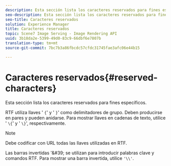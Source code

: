 ```yaml
---
description: Esta sección lista los caracteres reservados para fines específicos.
seo-description: Esta sección lista los caracteres reservados para fines específicos.
seo-title: Caracteres reservados
solution: Experience Manager
title: Caracteres reservados
topic: Scene7 Image Serving - Image Rendering API
uuid: 3b18da2e-5399-49d0-83c9-66dbf6e7807b
translation-type: tm+mt
source-git-commit: 7bc7b3a86fbcdc57cfdc31745fae3afc06e44b15

---
```



# Caracteres reservados{#reserved-characters}

Esta sección lista los caracteres reservados para fines específicos.

RTF utiliza llaves &#39; `{`&#39; y &#39; `}`&#39; como delimitadores de grupo. Deben producirse en pares y pueden anidarse. Para mostrar llaves en cadenas de texto, utilice &#39; `\{`&#39; y &#39; `\}`&#39;, respectivamente.

>[!NOTE]
>
>Debe codificar con URL todas las llaves utilizadas en RTF.

Las barras invertidas &#39;\&#39; se utilizan para introducir palabras clave y comandos RTF. Para mostrar una barra invertida, utilice `'\\'`.
